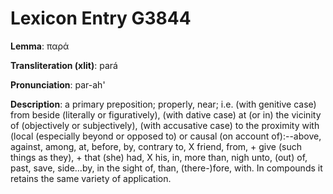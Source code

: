 # Lexicon Entry G3844

**Lemma**: παρά

**Transliteration (xlit)**: pará

**Pronunciation**: par-ah'

**Description**:
a primary preposition; properly, near; i.e. (with genitive case) from beside (literally or figuratively), (with dative case) at (or in) the vicinity of (objectively or subjectively), (with accusative case) to the proximity with (local (especially beyond or opposed to) or causal (on account of):--above, against, among, at, before, by, contrary to, X friend, from, + give (such things as they), + that (she) had, X his, in, more than, nigh unto, (out) of, past, save, side…by, in the sight of, than, (there-)fore, with. In compounds it retains the same variety of application.
